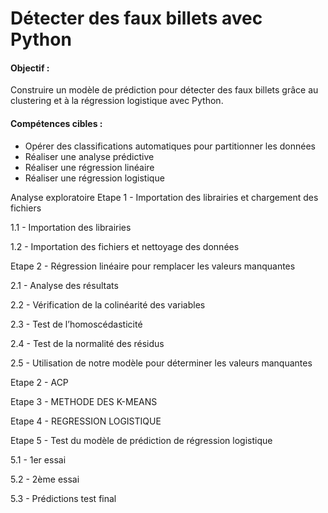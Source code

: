 # Détecter des faux billets avec Python

#### Objectif :
Construire un modèle de prédiction pour détecter des faux billets grâce au clustering et à la régression logistique avec Python.

#### Compétences cibles :
  - Opérer des classifications automatiques pour partitionner les données
  - Réaliser une analyse prédictive
  - Réaliser une régression linéaire
  - Réaliser une régression logistique

Analyse exploratoire
Etape 1 - Importation des librairies et chargement des fichiers

1.1 - Importation des librairies

1.2 - Importation des fichiers et nettoyage des données

Etape 2 - Régression linéaire pour remplacer les valeurs manquantes

2.1 - Analyse des résultats

2.2 - Vérification de la colinéarité des variables

2.3 - Test de l’homoscédasticité

2.4 - Test de la normalité des résidus

2.5 - Utilisation de notre modèle pour déterminer les valeurs manquantes

Etape 2 - ACP

Etape 3 - METHODE DES K-MEANS


Etape 4 - REGRESSION LOGISTIQUE

Etape 5 - Test du modèle de prédiction de régression logistique

5.1 - 1er essai
 
5.2 - 2ème essai
 
5.3 - Prédictions test final



